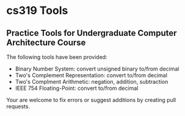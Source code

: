 # cs319 Tools
## Practice Tools for Undergraduate Computer Architecture Course
The following tools have been provided:
- Binary Number System: convert unsigned binary to/from decimal
- Two's Complement Representation: convert to/from decimal
- Two's Complment Arithmetic: negation, addition, subtraction
- IEEE 754 Floating-Point: convert to/from decimal

Your are welcome to fix errors or suggest additions by creating pull requests.

